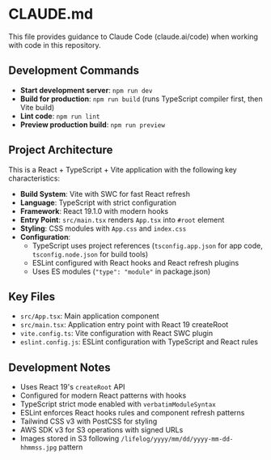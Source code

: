 # CLAUDE.md

This file provides guidance to Claude Code (claude.ai/code) when working with code in this repository.

## Development Commands

- **Start development server**: `npm run dev`
- **Build for production**: `npm run build` (runs TypeScript compiler first, then Vite build)
- **Lint code**: `npm run lint`
- **Preview production build**: `npm run preview`

## Project Architecture

This is a React + TypeScript + Vite application with the following key characteristics:

- **Build System**: Vite with SWC for fast React refresh
- **Language**: TypeScript with strict configuration
- **Framework**: React 19.1.0 with modern hooks
- **Entry Point**: `src/main.tsx` renders `App.tsx` into `#root` element
- **Styling**: CSS modules with `App.css` and `index.css`
- **Configuration**: 
  - TypeScript uses project references (`tsconfig.app.json` for app code, `tsconfig.node.json` for build tools)
  - ESLint configured with React hooks and React refresh plugins
  - Uses ES modules (`"type": "module"` in package.json)

## Key Files

- `src/App.tsx`: Main application component
- `src/main.tsx`: Application entry point with React 19 createRoot
- `vite.config.ts`: Vite configuration with React SWC plugin
- `eslint.config.js`: ESLint configuration with TypeScript and React rules

## Development Notes

- Uses React 19's `createRoot` API
- Configured for modern React patterns with hooks
- TypeScript strict mode enabled with `verbatimModuleSyntax`
- ESLint enforces React hooks rules and component refresh patterns
- Tailwind CSS v3 with PostCSS for styling
- AWS SDK v3 for S3 operations with signed URLs
- Images stored in S3 following `/lifelog/yyyy/mm/dd/yyyy-mm-dd-hhmmss.jpg` pattern